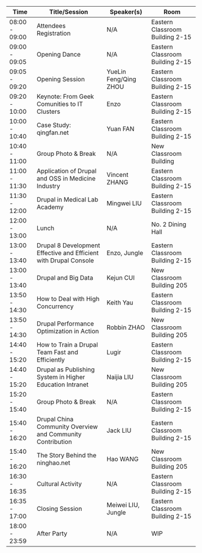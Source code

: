 |Time|Title/Session|Speaker(s)|Room|
|---|---|---|---|
|08:00 - 09:00|Attendees Registration|	N/A|Eastern Classroom Building 2-15|
|09:00 - 09:05|Opening Dance|N/A|Eastern Classroom Building 2-15|
|09:05 - 09:20|Opening Session|YueLin Feng/Qing ZHOU|Eastern Classroom Building 2-15|
|09:20 - 10:00|Keynote: From Geek Comunities to IT Clusters|Enzo|Eastern Classroom Building 2-15|
|10:00 - 10:40|Case Study: qingfan.net |Yuan FAN|Eastern Classroom Building 2-15|
|10:40 - 11:00|Group Photo & Break	|N/A|New Classroom Building|
|11:00 - 11:30|Application of Drupal and OSS in Medicine Industry|Vincent ZHANG|Eastern Classroom Building 2-15|
|11:30 - 12:00|Drupal in Medical Lab Academy|Mingwei LIU|Eastern Classroom Building 2-15|
|12:00 - 13:00|Lunch	|N/A	|No. 2 Dining Hall|
|13:00 - 13:40|Drupal 8 Development Effective and Efficient with Drupal Console|Enzo, Jungle|Eastern Classroom Building 2-15|
|13:00 - 13:40|Drupal and Big Data|	Kejun CUI|New Classroom Building 205|
|13:50 - 14:30|How to Deal with High Concurrency|Keith Yau|Eastern Classroom Building 2-15|
|13:50 - 14:30|Drupal Performance Optimization in Action|Robbin ZHAO|New Classroom Building 205|
|14:40 - 15:20|How to Train a Drupal Team Fast and Efficiently|Lugir|Eastern Classroom Building 2-15|
|14:40 - 15:20|Drupal as Publishing System in Higher Education Intranet|Naijia LIU|New Classroom Building 205|
|15:20 - 15:40|Group Photo & Break	|N/A|Eastern Classroom Building 2-15|
|15:40 - 16:20|Drupal China Community Overview and Community Contribution|Jack LIU|Eastern Classroom Building 2-15|
|15:40 - 16:20|The Story Behind the ninghao.net|Hao WANG|New Classroom Building 205|
|16:30 - 16:35|Cultural Activity	|N/A|	Eastern Classroom Building 2-15|
|16:35 - 17:00|Closing Session	|Meiwei LIU, Jungle|Eastern Classroom Building 2-15|
|18:00 - 23:59|After Party	|N/A|	WIP|
